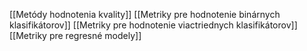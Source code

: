 [[Metódy hodnotenia kvality]]
[[Metriky pre hodnotenie binárnych klasifikátorov]]
[[Metriky pre hodnotenie viactriednych klasifikátorov]]
[[Metriky pre regresné modely]]
